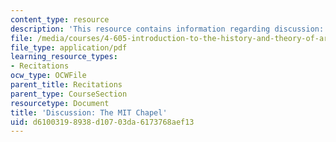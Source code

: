 ```yaml
---
content_type: resource
description: 'This resource contains information regarding discussion: the MIT chapel.'
file: /media/courses/4-605-introduction-to-the-history-and-theory-of-architecture-spring-2012/d61003198938d10703da6173768aef13_MIT4_605S12_rec02.pdf
file_type: application/pdf
learning_resource_types:
- Recitations
ocw_type: OCWFile
parent_title: Recitations
parent_type: CourseSection
resourcetype: Document
title: 'Discussion: The MIT Chapel'
uid: d6100319-8938-d107-03da-6173768aef13
---
```

